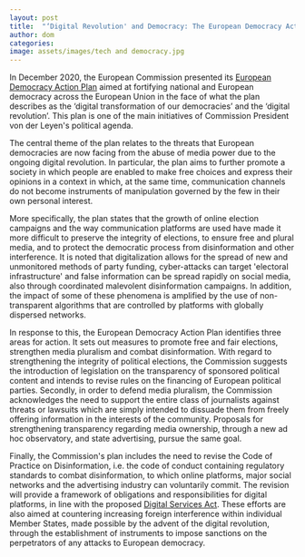 ```yaml
---
layout: post
title:  "‘Digital Revolution' and Democracy: The European Democracy Action Plan"
author: dom
categories: 
image: assets/images/tech and democracy.jpg
---
```

In December 2020, the European Commission presented its [European Democracy Action Plan](https://eur-lex.europa.eu/legal-content/EN/TXT/?uri=COM%3A2020%3A790%3AFIN&qid=1607079662423) aimed at fortifying national and European democracy across the European Union in the face of what the plan describes as the ‘digital transformation of our democracies’ and the ‘digital revolution’. This plan is one of the main initiatives of Commission President von der Leyen's political agenda. 

The central theme of the plan relates to the threats that European democracies are now facing from the abuse of media power due to the ongoing digital revolution. In particular, the plan aims to further promote a society in which people are enabled to make free choices and express their opinions in a context in which, at the same time, communication channels do not become instruments of manipulation governed by the few in their own personal interest. 

More specifically, the plan states that the growth of online election campaigns and the way communication platforms are used have made it more difficult to preserve the integrity of elections, to ensure free and plural media, and to protect the democratic process from disinformation and other interference. It is noted that digitalization allows for the spread of new and unmonitored methods of party funding, cyber-attacks can target 'electoral infrastructure' and false information can be spread rapidly on social media, also through coordinated malevolent disinformation campaigns. In addition, the impact of some of these phenomena is amplified by the use of non-transparent algorithms that are controlled by platforms with globally dispersed networks.

In response to this, the European Democracy Action Plan identifies three areas for action. It sets out measures to promote free and fair elections, strengthen media pluralism and combat disinformation. With regard to strengthening the integrity of political elections, the Commission suggests the introduction of legislation on the transparency of sponsored political content and intends to revise rules on the financing of European political parties. Secondly, in order to defend media pluralism, the Commission acknowledges the need to support the entire class of journalists against threats or lawsuits which are simply intended to dissuade them from freely offering information in the interests of the community. Proposals for strengthening transparency regarding media ownership, through a new ad hoc observatory, and state advertising, pursue the same goal.

Finally, the Commission's plan includes the need to revise the Code of Practice on Disinformation, i.e. the code of conduct containing regulatory standards to combat disinformation, to which online platforms, major social networks and the advertising industry can voluntarily commit. The revision will provide a framework of obligations and responsibilities for digital platforms, in line with the proposed [Digital Services Act](https://ec.europa.eu/info/strategy/priorities-2019-2024/europe-fit-digital-age/digital-services-act-ensuring-safe-and-accountable-online-environment_en). These efforts are also aimed at countering increasing foreign interference within individual Member States, made possible by the advent of the digital revolution, through the establishment of instruments to impose sanctions on the perpetrators of any attacks to European democracy.
